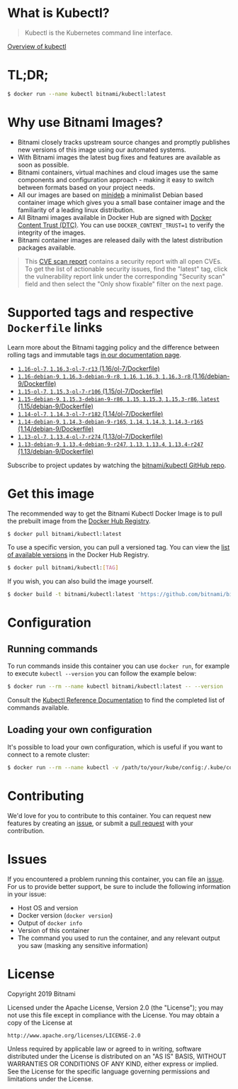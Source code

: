 
# What is Kubectl?

> Kubectl is the Kubernetes command line interface.

[Overview of kubectl](https://kubernetes.io/docs/reference/kubectl/overview/)

# TL;DR;

```bash
$ docker run --name kubectl bitnami/kubectl:latest
```

# Why use Bitnami Images?

* Bitnami closely tracks upstream source changes and promptly publishes new versions of this image using our automated systems.
* With Bitnami images the latest bug fixes and features are available as soon as possible.
* Bitnami containers, virtual machines and cloud images use the same components and configuration approach - making it easy to switch between formats based on your project needs.
* All our images are based on [minideb](https://github.com/bitnami/minideb) a minimalist Debian based container image which gives you a small base container image and the familiarity of a leading linux distribution.
* All Bitnami images available in Docker Hub are signed with [Docker Content Trust (DTC)](https://docs.docker.com/engine/security/trust/content_trust/). You can use `DOCKER_CONTENT_TRUST=1` to verify the integrity of the images.
* Bitnami container images are released daily with the latest distribution packages available.


> This [CVE scan report](https://quay.io/repository/bitnami/kubectl?tab=tags) contains a security report with all open CVEs. To get the list of actionable security issues, find the "latest" tag, click the vulnerability report link under the corresponding "Security scan" field and then select the "Only show fixable" filter on the next page.

# Supported tags and respective `Dockerfile` links

Learn more about the Bitnami tagging policy and the difference between rolling tags and immutable tags [in our documentation page](https://docs.bitnami.com/containers/how-to/understand-rolling-tags-containers/).


* [`1.16-ol-7`, `1.16.3-ol-7-r13` (1.16/ol-7/Dockerfile)](https://github.com/bitnami/bitnami-docker-kubectl/blob/1.16.3-ol-7-r13/1.16/ol-7/Dockerfile)
* [`1.16-debian-9`, `1.16.3-debian-9-r8`, `1.16`, `1.16.3`, `1.16.3-r8` (1.16/debian-9/Dockerfile)](https://github.com/bitnami/bitnami-docker-kubectl/blob/1.16.3-debian-9-r8/1.16/debian-9/Dockerfile)
* [`1.15-ol-7`, `1.15.3-ol-7-r106` (1.15/ol-7/Dockerfile)](https://github.com/bitnami/bitnami-docker-kubectl/blob/1.15.3-ol-7-r106/1.15/ol-7/Dockerfile)
* [`1.15-debian-9`, `1.15.3-debian-9-r86`, `1.15`, `1.15.3`, `1.15.3-r86`, `latest` (1.15/debian-9/Dockerfile)](https://github.com/bitnami/bitnami-docker-kubectl/blob/1.15.3-debian-9-r86/1.15/debian-9/Dockerfile)
* [`1.14-ol-7`, `1.14.3-ol-7-r182` (1.14/ol-7/Dockerfile)](https://github.com/bitnami/bitnami-docker-kubectl/blob/1.14.3-ol-7-r182/1.14/ol-7/Dockerfile)
* [`1.14-debian-9`, `1.14.3-debian-9-r165`, `1.14`, `1.14.3`, `1.14.3-r165` (1.14/debian-9/Dockerfile)](https://github.com/bitnami/bitnami-docker-kubectl/blob/1.14.3-debian-9-r165/1.14/debian-9/Dockerfile)
* [`1.13-ol-7`, `1.13.4-ol-7-r274` (1.13/ol-7/Dockerfile)](https://github.com/bitnami/bitnami-docker-kubectl/blob/1.13.4-ol-7-r274/1.13/ol-7/Dockerfile)
* [`1.13-debian-9`, `1.13.4-debian-9-r247`, `1.13`, `1.13.4`, `1.13.4-r247` (1.13/debian-9/Dockerfile)](https://github.com/bitnami/bitnami-docker-kubectl/blob/1.13.4-debian-9-r247/1.13/debian-9/Dockerfile)

Subscribe to project updates by watching the [bitnami/kubectl GitHub repo](https://github.com/bitnami/bitnami-docker-kubectl).

# Get this image

The recommended way to get the Bitnami Kubectl Docker Image is to pull the prebuilt image from the [Docker Hub Registry](https://hub.docker.com/r/bitnami/kubectl).

```bash
$ docker pull bitnami/kubectl:latest
```

To use a specific version, you can pull a versioned tag. You can view the [list of available versions](https://hub.docker.com/r/bitnami/kubectl/tags/) in the Docker Hub Registry.

```bash
$ docker pull bitnami/kubectl:[TAG]
```

If you wish, you can also build the image yourself.

```bash
$ docker build -t bitnami/kubectl:latest 'https://github.com/bitnami/bitnami-docker-kubectl.git#master:1.15/debian-9'
```

# Configuration

## Running commands

To run commands inside this container you can use `docker run`, for example to execute `kubectl --version` you can follow the example below:

```bash
$ docker run --rm --name kubectl bitnami/kubectl:latest -- --version
```

Consult the [Kubectl Reference Documentation](https://kubernetes.io/docs/reference/generated/kubectl/kubectl-commands) to find the completed list of commands available.

## Loading your own configuration

It's possible to load your own configuration, which is useful if you want to connect to a remote cluster:

```bash
$ docker run --rm --name kubectl -v /path/to/your/kube/config:/.kube/config bitnami/kubectl:latest
```

# Contributing

We'd love for you to contribute to this container. You can request new features by creating an [issue](https://github.com/bitnami/bitnami-docker-kubectl/issues), or submit a [pull request](https://github.com/bitnami/bitnami-docker-kubectl/pulls) with your contribution.

# Issues

If you encountered a problem running this container, you can file an [issue](https://github.com/bitnami/bitnami-docker-kubectl/issues). For us to provide better support, be sure to include the following information in your issue:

- Host OS and version
- Docker version (`docker version`)
- Output of `docker info`
- Version of this container
- The command you used to run the container, and any relevant output you saw (masking any sensitive information)

# License

Copyright 2019 Bitnami

Licensed under the Apache License, Version 2.0 (the "License");
you may not use this file except in compliance with the License.
You may obtain a copy of the License at

    http://www.apache.org/licenses/LICENSE-2.0

Unless required by applicable law or agreed to in writing, software
distributed under the License is distributed on an "AS IS" BASIS,
WITHOUT WARRANTIES OR CONDITIONS OF ANY KIND, either express or implied.
See the License for the specific language governing permissions and
limitations under the License.
